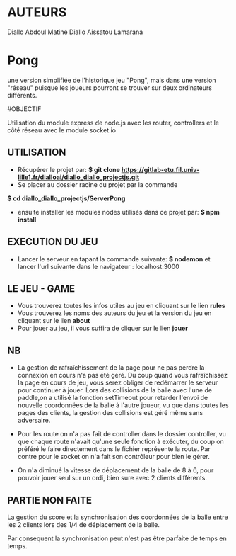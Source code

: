# AUTEURS

Diallo Abdoul Matine
Diallo Aissatou Lamarana


# Pong

une version simplifiée de l'historique jeu "Pong", mais dans une version "réseau" puisque les joueurs pourront se trouver sur deux ordinateurs différents.

#OBJECTIF

Utilisation du module express de node.js avec les router, controllers et le côté réseau avec le module socket.io


## UTILISATION

* Récupérer le projet par:
**$ git clone https://gitlab-etu.fil.univ-lille1.fr/dialloai/diallo_diallo_projectjs.git**
* Se placer au dossier racine du projet par la commande

**$ cd diallo_diallo_projectjs/ServerPong**
* ensuite installer les modules nodes utilisés dans ce projet par:
**$ npm install**



## EXECUTION DU JEU

* Lancer le serveur en tapant la commande suivante:
**$  nodemon**
et lancer l'url suivante dans le navigateur : localhost:3000

## LE JEU - GAME

* Vous trouverez toutes les infos utiles au jeu en cliquant sur le lien **rules**
* Vous trouverez les noms des auteurs du jeu et la version du jeu en cliquant sur le lien **about**
* Pour jouer au jeu, il vous suffira de cliquer sur le lien **jouer**

## NB

* La gestion de rafraîchissement de la page pour ne pas perdre
la connexion en cours n'a pas été géré. Du coup quand vous rafraîchissez la page en cours de jeu, vous serez obliger de redémarrer le serveur pour continuer à jouer.
Lors des collisions de la balle avec l'une de paddle,on a utilisé la fonction setTimeout pour retarder l'envoi de nouvelle coordonnées de la balle à l'autre joueur, vu que dans toutes les pages des clients, la gestion des collisions est géré même sans adversaire.

* Pour les route on n'a pas fait de controller dans le dossier controller, vu que chaque route n'avait qu'une seule fonction à exécuter, du coup on préféré le faire directement dans le fichier représente la route. Par contre pour le socket on n'a fait son contrôleur pour bien le gérer.

* On n'a diminué la vitesse de déplacement de la balle de 8 à 6,
pour pouvoir jouer seul sur un ordi, bien sure avec 2 clients différents.

## PARTIE NON FAITE
La gestion du score et la synchronisation des coordonnées de la balle entre les 2 clients lors des 1/4 de déplacement de la balle.

Par consequent la synchronisation peut n'est pas être parfaite de temps en temps.
